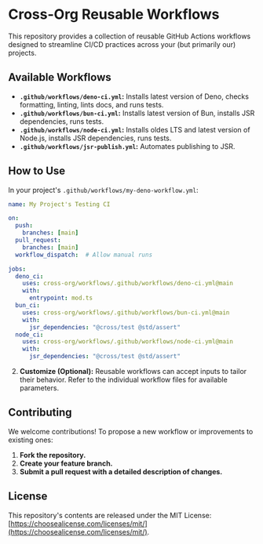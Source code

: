 # Cross-Org Reusable Workflows

This repository provides a collection of reusable GitHub Actions workflows
designed to streamline CI/CD practices across your (but primarily our) projects.

## Available Workflows

- **`.github/workflows/deno-ci.yml`:** Installs latest version of Deno, checks
  formatting, linting, lints docs, and runs tests.
- **`.github/workflows/bun-ci.yml`:** Installs latest version of Bun, installs
  JSR dependencies, runs tests.
- **`.github/workflows/node-ci.yml`:** Installs oldes LTS and latest version of
  Node.js, installs JSR dependencies, runs tests.
- **`.github/workflows/jsr-publish.yml`:** Automates publishing to JSR.

## How to Use

In your project's `.github/workflows/my-deno-workflow.yml`:

```yaml
name: My Project's Testing CI

on: 
  push:
    branches: [main]
  pull_request:
    branches: [main]
  workflow_dispatch:  # Allow manual runs

jobs:
  deno_ci:
    uses: cross-org/workflows/.github/workflows/deno-ci.yml@main
    with:
      entrypoint: mod.ts
  bun_ci:
    uses: cross-org/workflows/.github/workflows/bun-ci.yml@main
    with:
      jsr_dependencies: "@cross/test @std/assert"
  node_ci:
    uses: cross-org/workflows/.github/workflows/node-ci.yml@main
    with:
      jsr_dependencies: "@cross/test @std/assert"
```

2. **Customize (Optional):** Reusable workflows can accept inputs to tailor
   their behavior. Refer to the individual workflow files for available
   parameters.

## Contributing

We welcome contributions! To propose a new workflow or improvements to existing
ones:

1. **Fork the repository.**
2. **Create your feature branch.**
3. **Submit a pull request with a detailed description of changes.**

## License

This repository's contents are released under the MIT License:
[https://choosealicense.com/licenses/mit/](https://choosealicense.com/licenses/mit/).
